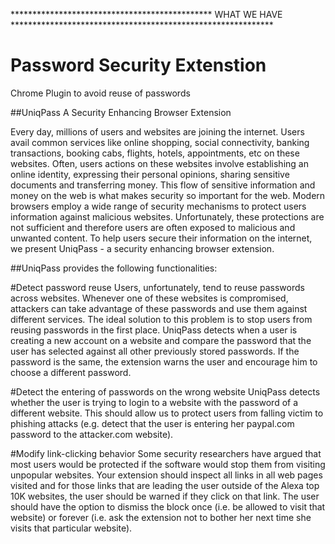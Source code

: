 ********************************************** WHAT WE HAVE ************************************************************
# Password Security Extenstion
Chrome Plugin to avoid reuse of passwords

##UniqPass
A Security Enhancing Browser Extension

Every day, millions of users and websites are joining the internet. Users avail common services like online shopping, social connectivity, banking transactions, booking cabs, flights, hotels, appointments, etc on these websites. Often, users actions on these websites involve establishing an online identity, expressing their personal opinions, sharing sensitive documents and transferring money. This flow of sensitive information and money on the web is what makes security so important for the web. Modern browsers employ a wide range of security mechanisms to protect users information against malicious websites. Unfortunately, these protections are not sufficient and therefore users are often exposed to malicious and unwanted content. To help users secure their information on the internet, we present UniqPass - 
a security enhancing browser extension.

##UniqPass provides the following functionalities:

#Detect password reuse
Users, unfortunately, tend to reuse passwords across websites. Whenever one of these websites is compromised, attackers can take advantage of these passwords and use them against different services. The ideal solution to this problem is to stop users from reusing passwords in the first place. UniqPass detects when a user is creating a new account on a website and compare the password that the user has selected against all other previously stored passwords. If the password is the same, the extension warns the user and encourage him to choose a different password.

#Detect the entering of passwords on the wrong website
UniqPass detects whether the user is trying to login to a website with the password of a different website. This should allow us to protect users from falling victim to phishing attacks (e.g. detect that the user is entering her paypal.com password to the attacker.com website). 

#Modify link-clicking behavior
Some security researchers have argued that most users would be protected if the software would stop them from visiting unpopular websites. Your extension should inspect all links in all web pages visited and for those links that are leading the user outside of the Alexa top 10K websites, the user should be warned if they click on that link. The user should have the option to dismiss the block once (i.e. be allowed to visit that website) or forever (i.e. ask the extension not to bother her next time she visits that particular website).

